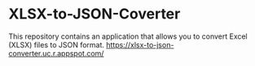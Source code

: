 # XLSX-to-JSON-Coverter
This repository contains an application that allows you to convert Excel (XLSX) files to JSON format.
https://xlsx-to-json-converter.uc.r.appspot.com/
